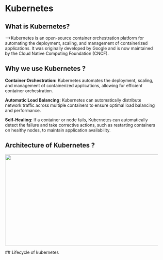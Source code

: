 # Kubernetes 

## What is Kubernetes?
-->Kubernetes is an open-source container orchestration platform for automating the deployment, scaling, and management of containerized applications. It was originally developed by Google and is now maintained by the Cloud Native Computing Foundation (CNCF).
## Why we use Kubernetes ?
**Container Orchestration:**
Kubernetes automates the deployment, scaling, and management of containerized applications, allowing for efficient container orchestration.

**Automatic Load Balancing:**
Kubernetes can automatically distribute network traffic across multiple containers to ensure optimal load balancing and performance.

**Self-Healing:**
If a container or node fails, Kubernetes can automatically detect the failure and take corrective actions, such as restarting containers on healthy nodes, to maintain application availability.
## Architecture of Kubernetes ?
<p align="center">
  <img src="https://www.google.com/imgres?imgurl=https%3A%2F%2Fcdn-images-1.medium.com%2Fmax%2F1500%2F1*WDJmiyarVfcsDp6X1-lLFQ.png&tbnid=0VWSnFNENIIlDM&vet=12ahUKEwid8pX12v2DAxU0bWwGHWSBDL8QMygAegQIARBU..i&imgrefurl=https%3A%2F%2Fdzone.com%2Farticles%2Fkubernetes-lifecycle-of-a-pod&docid=1cMXwZgsPGRnSM&w=1204&h=804&q=lifecycle%20of%20kubernetes&ved=2ahUKEwid8pX12v2DAxU0bWwGHWSBDL8QMygAegQIARBU" width="700" height="300">
</p>
## Lifecycle of kubernetes


